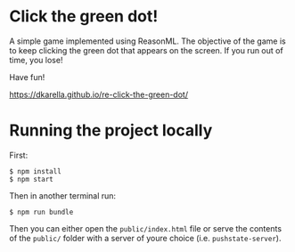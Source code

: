 # Click the green dot!

A simple game implemented using ReasonML.
The objective of the game is to keep clicking the green dot that appears on the screen.
If you run out of time, you lose!

Have fun!

https://dkarella.github.io/re-click-the-green-dot/

# Running the project locally

First:

```
$ npm install
$ npm start
```

Then in another terminal run:

```
$ npm run bundle
```

Then you can either open the `public/index.html` file or serve the contents of the `public/` folder with a server of youre choice (i.e. `pushstate-server`).
